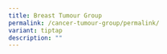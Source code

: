 ```yaml
---
title: Breast Tumour Group
permalink: /cancer-tumour-group/permalink/
variant: tiptap
description: ""
---
```

